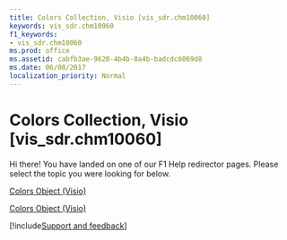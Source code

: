 ```yaml
---
title: Colors Collection, Visio [vis_sdr.chm10060]
keywords: vis_sdr.chm10060
f1_keywords:
- vis_sdr.chm10060
ms.prod: office
ms.assetid: cabfb3ae-9620-4b4b-8a4b-badcdc6069d8
ms.date: 06/08/2017
localization_priority: Normal
---
```



# Colors Collection, Visio [vis_sdr.chm10060]

Hi there! You have landed on one of our F1 Help redirector pages. Please select the topic you were looking for below.

[Colors Object (Visio)](http://msdn.microsoft.com/library/99f22b9b-f8cb-f598-7ad9-3367b5d68f72%28Office.15%29.aspx)

[Colors Object (Visio)](http://msdn.microsoft.com/library/54ac5c47-5e6a-b1bf-6a5d-c5439a00438f.aspx)

[!include[Support and feedback](~/includes/feedback-boilerplate.md)]